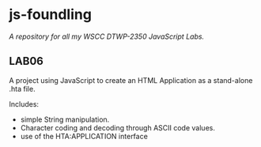 # js-foundling

*A repository for all my WSCC DTWP-2350 JavaScript Labs.*

## LAB06

A project using JavaScript to create an HTML Application as a stand-alone .hta file.

Includes:

- simple String manipulation.
- Character coding and decoding through ASCII code values.
- use of the HTA:APPLICATION interface
